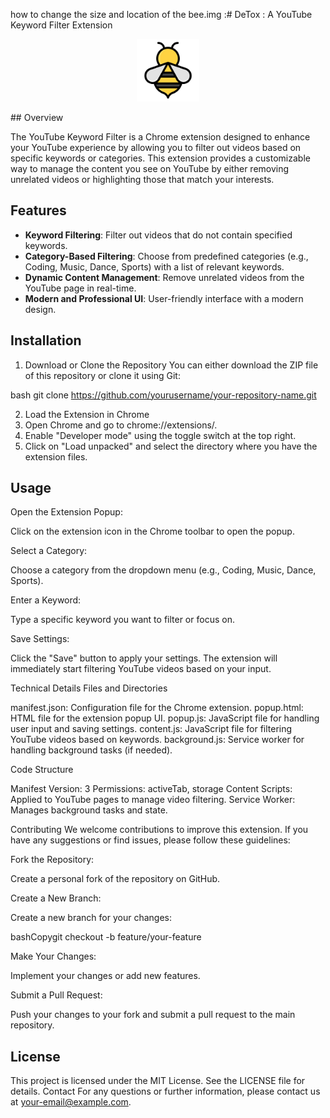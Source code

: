 how to change the size and location of the bee.img :# DeTox : A YouTube Keyword Filter Extension
<p align="center">
  <img src="bee.png" alt="Bee Logo" width="100" height="100" />
</p>
## Overview

The YouTube Keyword Filter is a Chrome extension designed to enhance your YouTube experience by allowing you to filter out videos based on specific keywords or categories. This extension provides a customizable way to manage the content you see on YouTube by either removing unrelated videos or highlighting those that match your interests.

## Features

* **Keyword Filtering**: Filter out videos that do not contain specified keywords.
* **Category-Based Filtering**: Choose from predefined categories (e.g., Coding, Music, Dance, Sports) with a list of relevant keywords.
* **Dynamic Content Management**: Remove unrelated videos from the YouTube page in real-time.
* **Modern and Professional UI**: User-friendly interface with a modern design.

## Installation

1. Download or Clone the Repository
You can either download the ZIP file of this repository or clone it using Git:

bash
git clone https://github.com/yourusername/your-repository-name.git

2. Load the Extension in Chrome
3. Open Chrome and go to chrome://extensions/.
4. Enable "Developer mode" using the toggle switch at the top right.
5. Click on "Load unpacked" and select the directory where you have the extension files.

## Usage

Open the Extension Popup:

Click on the extension icon in the Chrome toolbar to open the popup.


Select a Category:

Choose a category from the dropdown menu (e.g., Coding, Music, Dance, Sports).


Enter a Keyword:

Type a specific keyword you want to filter or focus on.


Save Settings:

Click the "Save" button to apply your settings. The extension will immediately start filtering YouTube videos based on your input.



Technical Details
Files and Directories

manifest.json: Configuration file for the Chrome extension.
popup.html: HTML file for the extension popup UI.
popup.js: JavaScript file for handling user input and saving settings.
content.js: JavaScript file for filtering YouTube videos based on keywords.
background.js: Service worker for handling background tasks (if needed).

Code Structure

Manifest Version: 3
Permissions: activeTab, storage
Content Scripts: Applied to YouTube pages to manage video filtering.
Service Worker: Manages background tasks and state.

Contributing
We welcome contributions to improve this extension. If you have any suggestions or find issues, please follow these guidelines:

Fork the Repository:

Create a personal fork of the repository on GitHub.


Create a New Branch:

Create a new branch for your changes:



bashCopygit checkout -b feature/your-feature

Make Your Changes:

Implement your changes or add new features.


Submit a Pull Request:

Push your changes to your fork and submit a pull request to the main repository.



## License
This project is licensed under the MIT License. See the LICENSE file for details.
Contact
For any questions or further information, please contact us at your-email@example.com.
